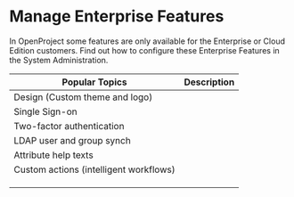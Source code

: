 # Manage Enterprise Features

In OpenProject some features are only available for the Enterprise or Cloud Edition customers. Find out how to configure these Enterprise Features in the System Administration.

| Popular Topics                         | Description |
| -------------------------------------- | :---------- |
| Design (Custom theme and logo)         |             |
| Single Sign-on                         |             |
| Two-factor authentication              |             |
| LDAP user and group synch              |             |
| Attribute help texts                   |             |
| Custom actions (intelligent workflows) |             |
|                                        |             |
|                                        |             |
|                                        |             |

